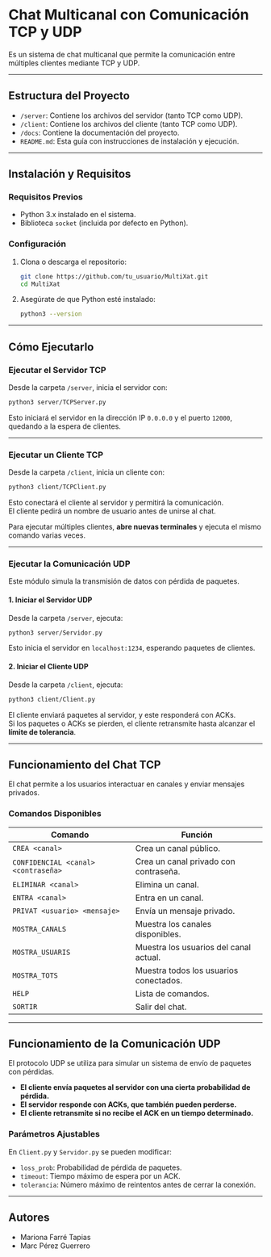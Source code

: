 # Chat Multicanal con Comunicación TCP y UDP

Es un sistema de chat multicanal que permite la comunicación entre múltiples clientes mediante TCP y UDP.

---

## **Estructura del Proyecto**
- `/server`: Contiene los archivos del servidor (tanto TCP como UDP).
- `/client`: Contiene los archivos del cliente (tanto TCP como UDP).
- `/docs`: Contiene la documentación del proyecto.
- `README.md`: Esta guía con instrucciones de instalación y ejecución.

---

## **Instalación y Requisitos**
### **Requisitos Previos**
- Python 3.x instalado en el sistema.
- Biblioteca `socket` (incluida por defecto en Python).

### **Configuración**
1. Clona o descarga el repositorio:
   ```bash
   git clone https://github.com/tu_usuario/MultiXat.git
   cd MultiXat
   ```

2. Asegúrate de que Python esté instalado:
   ```bash
   python3 --version
   ```

---

## **Cómo Ejecutarlo**
### **Ejecutar el Servidor TCP**
Desde la carpeta `/server`, inicia el servidor con:
```bash
python3 server/TCPServer.py
```
Esto iniciará el servidor en la dirección IP `0.0.0.0` y el puerto `12000`, quedando a la espera de clientes.

---

### **Ejecutar un Cliente TCP**
Desde la carpeta `/client`, inicia un cliente con:
```bash
python3 client/TCPClient.py
```
Esto conectará el cliente al servidor y permitirá la comunicación.  
El cliente pedirá un nombre de usuario antes de unirse al chat.

Para ejecutar múltiples clientes, **abre nuevas terminales** y ejecuta el mismo comando varias veces.

---

### **Ejecutar la Comunicación UDP**
Este módulo simula la transmisión de datos con pérdida de paquetes.

#### **1. Iniciar el Servidor UDP**
Desde la carpeta `/server`, ejecuta:
```bash
python3 server/Servidor.py
```
Esto inicia el servidor en `localhost:1234`, esperando paquetes de clientes.

#### **2. Iniciar el Cliente UDP**
Desde la carpeta `/client`, ejecuta:
```bash
python3 client/Client.py
```
El cliente enviará paquetes al servidor, y este responderá con ACKs.  
Si los paquetes o ACKs se pierden, el cliente retransmite hasta alcanzar el **límite de tolerancia**.

---

## **Funcionamiento del Chat TCP**
El chat permite a los usuarios interactuar en canales y enviar mensajes privados.

### **Comandos Disponibles**
| Comando | Función |
|---------|---------|
| `CREA <canal>` | Crea un canal público. |
| `CONFIDENCIAL <canal> <contraseña>` | Crea un canal privado con contraseña. |
| `ELIMINAR <canal>` | Elimina un canal. |
| `ENTRA <canal>` | Entra en un canal. |
| `PRIVAT <usuario> <mensaje>` | Envía un mensaje privado. |
| `MOSTRA_CANALS` | Muestra los canales disponibles. |
| `MOSTRA_USUARIS` | Muestra los usuarios del canal actual. |
| `MOSTRA_TOTS` | Muestra todos los usuarios conectados. |
| `HELP` | Lista de comandos. |
| `SORTIR` | Salir del chat. |

---

## **Funcionamiento de la Comunicación UDP**
El protocolo UDP se utiliza para simular un sistema de envío de paquetes con pérdidas.
- **El cliente envía paquetes al servidor con una cierta probabilidad de pérdida.**
- **El servidor responde con ACKs, que también pueden perderse.**
- **El cliente retransmite si no recibe el ACK en un tiempo determinado.**

### **Parámetros Ajustables**
En `Client.py` y `Servidor.py` se pueden modificar:
- `loss_prob`: Probabilidad de pérdida de paquetes.
- `timeout`: Tiempo máximo de espera por un ACK.
- `tolerancia`: Número máximo de reintentos antes de cerrar la conexión.

---

## **Autores**
- Mariona Farré Tapias
- Marc Pérez Guerrero

